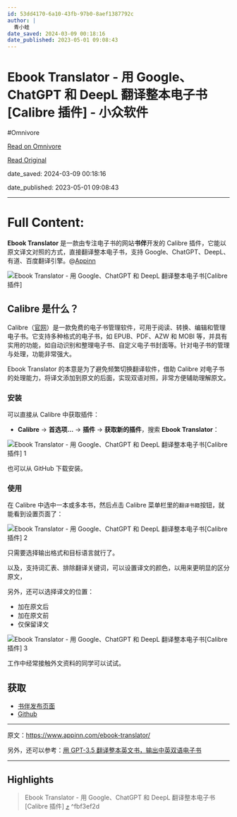 ```yaml
---
id: 53dd4170-6a10-43fb-97b0-8aef1387792c
author: |
  青小蛙
date_saved: 2024-03-09 00:18:16
date_published: 2023-05-01 09:08:43
---
```


# Ebook Translator - 用 Google、ChatGPT 和 DeepL 翻译整本电子书[Calibre 插件] - 小众软件
#Omnivore

[Read on Omnivore](https://omnivore.app/me/ebook-translator-google-chat-gpt-deep-l-calibre-18e21a5c686)

[Read Original](https://www.appinn.com/ebook-translator/)

date_saved: 2024-03-09 00:18:16

date_published: 2023-05-01 09:08:43

--- 

# Full Content: 

**Ebook Translator** 是一款由专注电子书的网站**书伴**开发的 Calibre 插件，它能以原文译文对照的方式，直接翻译整本电子书，支持 Google、ChatGPT、DeepL、有道、百度翻译引擎。@[Appinn](https://www.appinn.com/ebook-translator/) 

![Ebook Translator - 用 Google、ChatGPT 和 DeepL 翻译整本电子书[Calibre 插件]](https://proxy-prod.omnivore-image-cache.app/1608x700,sYYcr_vZc6FTSsDSreXxkHP4cSZ9J8Mwvnw85-PtCejA/https://static1.appinn.com/images/202304/ebook-translator.jpg!o "Ebook Translator - 用 Google、ChatGPT 和 DeepL 翻译整本电子书[Calibre 插件] 1")

## Calibre 是什么？

Calibre（[官网](https://calibre-ebook.com/)）是一款免费的电子书管理软件，可用于阅读、转换、编辑和管理电子书。它支持多种格式的电子书，如 EPUB、PDF、AZW 和 MOBI 等，并具有实用的功能，如自动识别和整理电子书、自定义电子书封面等。针对电子书的管理与处理，功能非常强大。

Ebook Translator 的本意是为了避免频繁切换翻译软件，借助 Calibre 对电子书的处理能力，将译文添加到原文的后面，实现双语对照，非常方便辅助理解原文。

### 安装

可以直接从 Calibre 中获取插件：

* **Calibre** → **首选项…** → **插件** → **获取新的插件**，搜索 **Ebook Translator**：

![Ebook Translator - 用 Google、ChatGPT 和 DeepL 翻译整本电子书[Calibre 插件] 1](https://proxy-prod.omnivore-image-cache.app/910x556,sGe_2te5SJaXAm3BOWCUmrFOitijt3YWg1NKCmmpWb7w/https://static1.appinn.com/images/202305/appinn-2023-05-01-20-49-162x.jpg!o "Ebook Translator - 用 Google、ChatGPT 和 DeepL 翻译整本电子书[Calibre 插件] 2")

也可以从 GitHub 下载安装。

### 使用

在 Calibre 中选中一本或多本书，然后点击 Calibre 菜单栏里的`翻译书籍`按钮，就能看到设置页面了：

![Ebook Translator - 用 Google、ChatGPT 和 DeepL 翻译整本电子书[Calibre 插件] 2](https://proxy-prod.omnivore-image-cache.app/852x786,s7mwWtG9e74rkhmpg6cYuwgTE-pA8zVKL4VoeZZ1TOFc/https://static1.appinn.com/images/202305/appinn-2023-05-01-20-56-032x.jpg!o "Ebook Translator - 用 Google、ChatGPT 和 DeepL 翻译整本电子书[Calibre 插件] 3")

只需要选择输出格式和目标语言就行了。

以及，支持词汇表、排除翻译关键词，可以设置译文的颜色，以用来更明显的区分原文，

另外，还可以选择译文的位置：

* 加在原文后
* 加在原文前
* 仅保留译文

![Ebook Translator - 用 Google、ChatGPT 和 DeepL 翻译整本电子书[Calibre 插件] 3](https://proxy-prod.omnivore-image-cache.app/680x501,spdxw0gCiu8DiA5ZrU5j82yDtqRezh-Ifn6dlihBUA3I/https://static1.appinn.com/images/202305/ebook-translator-calibre-plugin-ui_5.jpg!o "Ebook Translator - 用 Google、ChatGPT 和 DeepL 翻译整本电子书[Calibre 插件] 4")

工作中经常接触外文资料的同学可以试试。

## 获取

* [书伴发布页面](https://bookfere.com/post/1057.html)
* [Github](https://github.com/bookfere/Ebook-Translator-Calibre-Plugin/blob/master/README.zh-CN.md)

---

原文：https://www.appinn.com/ebook-translator/

另外，还可以参考：[用 GPT-3.5 翻译整本英文书，输出中英双语电子书](https://www.appinn.com/bilingual-book-maker/)

---

## Highlights

> Ebook Translator - 用 Google、ChatGPT 和 DeepL 翻译整本电子书\[Calibre 插件\] [⤴️](https://omnivore.app/me/ebook-translator-google-chat-gpt-deep-l-calibre-18e21a5c686#fbf3ef2d-4d39-4047-a012-ef377a990d15)  ^fbf3ef2d

